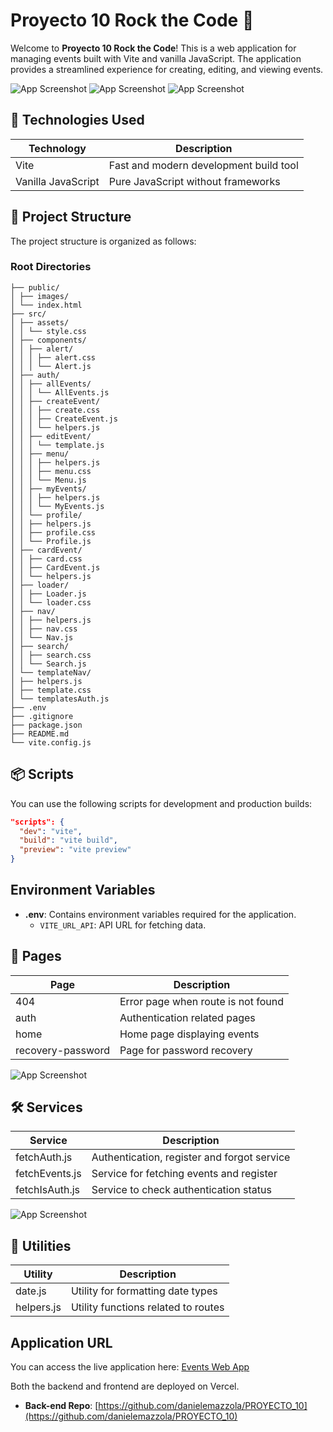 # Proyecto 10 Rock the Code 🎸

Welcome to **Proyecto 10 Rock the Code**! This is a web application for managing events built with Vite and vanilla JavaScript. The application provides a streamlined experience for creating, editing, and viewing events.

![App Screenshot](public/images/events.png 'Home')
![App Screenshot](public/images/events2.png 'Card event')
![App Screenshot](public/images/events5.png 'Information attendances')

## 🚀 Technologies Used

| Technology         | Description                            |
| ------------------ | -------------------------------------- |
| Vite               | Fast and modern development build tool |
| Vanilla JavaScript | Pure JavaScript without frameworks     |

## 📁 Project Structure

The project structure is organized as follows:

### Root Directories

```
├── public/
│ ├── images/
│ └── index.html
├── src/
│ ├── assets/
│ │ └── style.css
│ ├── components/
│ │ ├── alert/
│ │ │ ├── alert.css
│ │ │ └── Alert.js
│ ├── auth/
│ │ ├── allEvents/
│ │ │ └── AllEvents.js
│ │ ├── createEvent/
│ │ │ ├── create.css
│ │ │ ├── CreateEvent.js
│ │ │ └── helpers.js
│ │ ├── editEvent/
│ │ │ └── template.js
│ │ ├── menu/
│ │ │ ├── helpers.js
│ │ │ ├── menu.css
│ │ │ └── Menu.js
│ │ ├── myEvents/
│ │ │ ├── helpers.js
│ │ │ └── MyEvents.js
│ │ └── profile/
│ │ ├── helpers.js
│ │ ├── profile.css
│ │ └── Profile.js
│ ├── cardEvent/
│ │ ├── card.css
│ │ ├── CardEvent.js
│ │ └── helpers.js
│ ├── loader/
│ │ ├── Loader.js
│ │ └── loader.css
│ ├── nav/
│ │ ├── helpers.js
│ │ ├── nav.css
│ │ └── Nav.js
│ ├── search/
│ │ ├── search.css
│ │ └── Search.js
│ └── templateNav/
│ ├── helpers.js
│ ├── template.css
│ └── templatesAuth.js
├── .env
├── .gitignore
├── package.json
├── README.md
└── vite.config.js
```

## 📦 Scripts

You can use the following scripts for development and production builds:

```json
"scripts": {
  "dev": "vite",
  "build": "vite build",
  "preview": "vite preview"
}
```

## Environment Variables

- **.env**: Contains environment variables required for the application.
  - `VITE_URL_API`: API URL for fetching data.

## 📜 Pages

| Page              | Description                        |
| ----------------- | ---------------------------------- |
| 404               | Error page when route is not found |
| auth              | Authentication related pages       |
| home              | Home page displaying events        |
| recovery-password | Page for password recovery         |

![App Screenshot](public/images/events3.png 'NOT FOUND')

## 🛠️ Services

| Service        | Description                                 |
| -------------- | ------------------------------------------- |
| fetchAuth.js   | Authentication, register and forgot service |
| fetchEvents.js | Service for fetching events and register    |
| fetchIsAuth.js | Service to check authentication status      |

![App Screenshot](public/images/events4.png 'Card event information')

## 🔧 Utilities

| Utility    | Description                         |
| ---------- | ----------------------------------- |
| date.js    | Utility for formatting date types   |
| helpers.js | Utility functions related to routes |

## Application URL

You can access the live application here: [Events Web App](https://events-dani.vercel.app/)

Both the backend and frontend are deployed on Vercel.

- **Back-end Repo**: [https://github.com/danielemazzola/PROYECTO_10](https://github.com/danielemazzola/PROYECTO_10)
